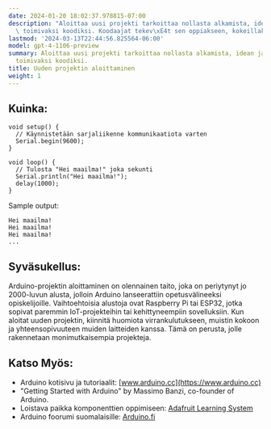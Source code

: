 ```yaml
---
date: 2024-01-20 18:02:37.978815-07:00
description: "Aloittaa uusi projekti tarkoittaa nollasta alkamista, idean jalostamista\
  \ toimivaksi koodiksi. Koodaajat tekev\xE4t sen oppiakseen, kokeillakseen uusia\u2026"
lastmod: '2024-03-13T22:44:56.825564-06:00'
model: gpt-4-1106-preview
summary: Aloittaa uusi projekti tarkoittaa nollasta alkamista, idean jalostamista
  toimivaksi koodiksi.
title: Uuden projektin aloittaminen
weight: 1
---
```


## Kuinka:
```Arduino
void setup() {
  // Käynnistetään sarjaliikenne kommunikaatiota varten
  Serial.begin(9600);
}

void loop() {
  // Tulosta "Hei maailma!" joka sekunti
  Serial.println("Hei maailma!");
  delay(1000);
}
```

Sample output:
```
Hei maailma!
Hei maailma!
Hei maailma!
...

```

## Syväsukellus:
Arduino-projektin aloittaminen on olennainen taito, joka on periytynyt jo 2000-luvun alusta, jolloin Arduino lanseerattiin opetusvälineeksi opiskelijoille. Vaihtoehtoisia alustoja ovat Raspberry Pi tai ESP32, jotka sopivat paremmin IoT-projekteihin tai kehittyneempiin sovelluksiin. Kun aloitat uuden projektin, kiinnitä huomiota virrankulutukseen, muistin kokoon ja yhteensopivuuteen muiden laitteiden kanssa. Tämä on perusta, jolle rakennetaan monimutkaisempia projekteja.

## Katso Myös:
- Arduino kotisivu ja tutoriaalit: [www.arduino.cc](https://www.arduino.cc)
- "Getting Started with Arduino" by Massimo Banzi, co-founder of Arduino.
- Loistava paikka komponenttien oppimiseen: [Adafruit Learning System](https://learn.adafruit.com/)
- Arduino foorumi suomalaisille: [Arduino.fi](http://arduino.fi)
